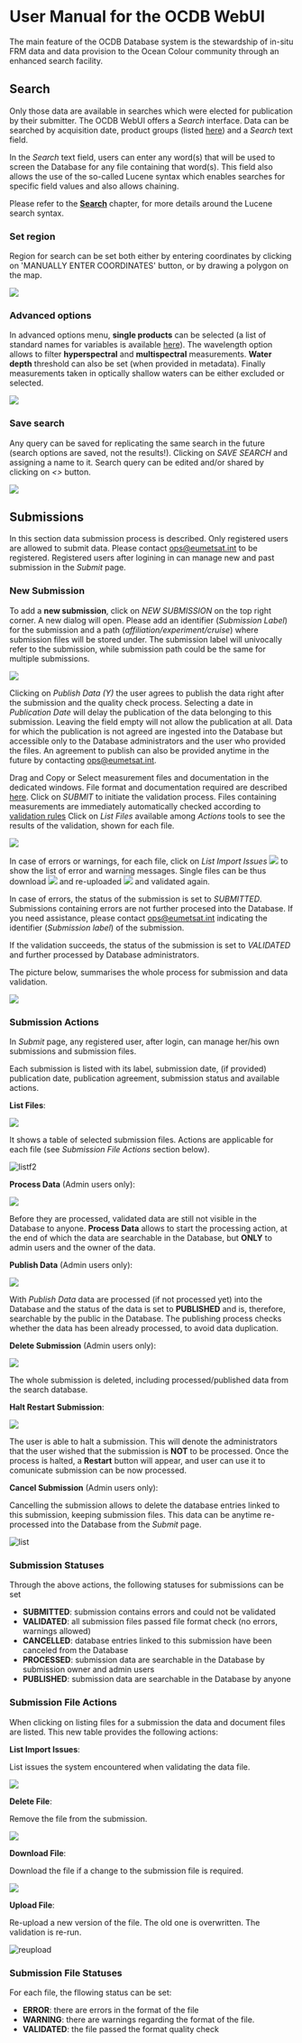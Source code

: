 # User Manual for the OCDB WebUI

The main feature of the OCDB Database system is the stewardship of in-situ FRM data and data provision to the Ocean Colour community through an enhanced search facility. 


## Search

Only those data are available in searches which were elected for publication by their submitter. 
The OCDB WebUI offers a _Search_ interface. 
Data can be searched by acquisition date, product groups (listed [here](ocdb-search.md#groups)) and a _Search_ text field. 

In the _Search_ text field, users can enter any word(s) that will be used to screen the Database for any file containing that word(s). This field also allows the use of the so-called Lucene syntax which enables searches for specific field values and also allows chaining.

Please refer to the [__Search__](ocdb-search.md) chapter, for more details around the Lucene search syntax.

### Set region
Region for search can be set both either by entering coordinates by clicking on 'MANUALLY ENTER COORDINATES' button, or by drawing a polygon on the map.

![](static/webui/select_region.png)

### Advanced options

In advanced options menu, __single products__ can be selected (a list of standard names for variables is available [here](ocdb-standard-field-unit.md)). The wavelength option allows to filter __hyperspectral__ and __multispectral__ measurements. __Water depth__ threshold can also be set (when provided in metadata). Finally measurements taken in optically shallow waters can be either excluded or selected. 

![](static/webui/advanced_options.png)

### Save search
Any query can be saved for replicating the same search in the future (search options are saved, not the results!). Clicking on _SAVE SEARCH_ and assigning a name to it. Search query can be edited and/or shared by clicking on _<>_ button.

![](static/webui/save_search.png)

## Submissions

In this section data submission process is described.
Only registered users are allowed to submit data. Please contact ops@eumetsat.int to be registered. Registered users after logining in can manage new and past submission in the _Submit_ page.

### New Submission

To add a __new submission__, click on _NEW SUBMISSION_ on the top right corner.
A new dialog will open. Please add an identifier (_Submission Label_) for the submission and a path (_affiliation/experiment/cruise_)
where submission files will be stored under. The submission label will univocally refer to the submission, while submission path could be the same for multiple submissions.

![](static/webui/submission_dialog.png)

Clicking on _Publish Data (Y)_ the user agrees to publish the data right after the submission and the quality check process. 
Selecting a date in _Publication Date_ will delay the publication of the data belonging to this submission. Leaving the field empty will not allow the publication at all.
Data for which the publication is not agreed are ingested into the Database but accessible only to the Database administrators and the user who provided the files. An agreement to publish can also be provided anytime in the future by contacting ops@eumetsat.int.

Drag and Copy or Select measurement files and documentation in the dedicated windows. File format and documentation required are described [here](ocdb-submission-format.md).
Click on _SUBMIT_ to initiate the validation process.
Files containing measurements are immediately automatically checked according to [validation rules](ocdb-validation-rules.md)
Click on _List Files_ available among _Actions_ tools to see the results of the validation, shown for each file.

![](static/webui/list_ex.png)

In case of errors or warnings, for each file, click on _List Import Issues_ ![](static/webui/list.png) to show the list of error and warning messages.
Single files can be thus download ![](static/webui/download.png) and re-uploaded ![](static/webui/upload.png) and validated again.

In case of errors, the status of the submission is set to _SUBMITTED_. Submissions containing errors are not further procesed into the Database. If you need assistance, please contact ops@eumetsat.int indicating the identifier (_Submission label_) of the submission. 

If the validation succeeds, the status of the submission is set to _VALIDATED_ and further processed by Database administrators.

The picture below, summarises the whole process for submission and data validation.

![](static/webui/submission_process.png)

### Submission Actions 
In _Submit_ page, any registered user, after login, can manage her/his own submissions and submission files.

Each submission is listed with its label, submission date, (if provided) publication date, publication agreement, submission status and available actions.

__List Files__: 

![](static/webui/list.png)

It shows a table of selected submission files. Actions are applicable for each file (see _Submission File Actions_ section below).

![listf2](static/webui/list_ex.png)

__Process Data__ (Admin users only):

![](static/webui/process.png)

Before they are processed, validated data are still not visible in the Database to anyone. __Process Data__ allows to start the processing action, at the end of which the data are searchable in the Database, but __ONLY__ to admin users and the owner of the data. 

__Publish Data__ (Admin users only):

![](static/webui/publish.png)

With _Publish Data_ data are processed (if not processed yet) into the Database and the status of the data is set to __PUBLISHED__ and is, therefore, searchable by the public in the Database. The publishing process checks whether the data has been already processed, to avoid data duplication.

__Delete Submission__ (Admin users only):

![](static/webui/delete.png)

The whole submission is deleted, including processed/published data from the search database.
 
__Halt Restart Submission__:

![](static/webui/play.png)

The user is able to halt a submission. This will denote the administrators that the user wished that the submission is __NOT__ to be processed. Once the process is halted, a __Restart__ button will appear, and user can use it to comunicate submission can be now processed.

__Cancel Submission__ (Admin users only):

Cancelling the submission allows to delete the database entries linked to this submission, keeping submission files.
This data can be anytime re-processed into the Database from the _Submit_ page.

![list](static/webui/cancel.png)

### Submission Statuses

Through the above actions, the following statuses for submissions can be set

- __SUBMITTED__: submission contains errors and could not be validated
- __VALIDATED__: all submission files passed file format check (no errors, warnings allowed)
- __CANCELLED__: database entries linked to this submission have been canceled from the Database
- __PROCESSED__: submission data are searchable in the Database by submission owner and admin users
- __PUBLISHED__: submission data are searchable in the Database by anyone

### Submission File Actions

When clicking on listing files for a submission the data and document files are listed. This new table provides the following actions:

__List Import Issues__:

List issues the system encountered when validating the data file.

![](static/webui/list.png)

__Delete File__:

Remove the file from the submission.

![](static/webui/delete.png)

__Download File__:

Download the file if a change to the submission file is required.

![](static/webui/download.png)


__Upload File__:

Re-upload a new version of the file. The old one is overwritten. The validation is re-run.

![reupload](static/webui/upload.png)


### Submission File Statuses

For each file, the fllowing status can be set:

- __ERROR__: there are errors in the format of the file
- __WARNING__: there are warnings regarding the format of the file. 
- __VALIDATED__: the file passed the format quality check


